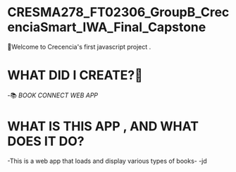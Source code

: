 # CRESMA278_FT02306_GroupB_CrecenciaSmart_IWA_Final_Capstone
👋Welcome to Crecencia's first javascript project . 
# WHAT DID I CREATE?🤔
-📚 *BOOK CONNECT WEB APP*
# WHAT IS THIS APP , AND WHAT DOES IT DO?
-This is a web app that loads and display various types of books-
-jd
